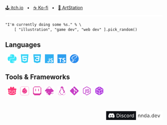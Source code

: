 <div>
  <a href="https://nnda.itch.io">🕹️&nbsp;itch.io</a>
  &nbsp;
  •
  &nbsp;
  <a href="https://ko-fi.com/L3L536B9Z">☕&nbsp;Ko-fi</a>
  &nbsp;
  •
  &nbsp;
  <a href="https://www.artstation.com/nnda">🎨&nbsp;ArtStation</a>
</div>

<div align="center">
  <img src="yellow_stripes.svg" alt="yellow stripes"/>
</div>

```gdscript
"I'm currently doing some %s." % \
    [ "illustration", "game dev", "web dev" ].pick_random()
```

## Languages
&nbsp;
<img height="28" width="28" src="icons/python.svg" alt="Python"/> &nbsp;
<img height="28" width="28" src="icons/html5.svg" alt="HTML 5"/> &nbsp;
<img height="28" width="28" src="icons/css3.svg" alt="CSS 3"/> &nbsp;
<img height="28" width="28" src="icons/javascript.svg" alt="JavaScript"/> &nbsp;
<img height="28" width="28" src="icons/typescript.svg" alt="TypeScript"/> &nbsp;
<img height="28" width="28" src="icons/sass.svg" alt="SASS"/> &nbsp;
<br>
## Tools & Frameworks
&nbsp;
<img height="28" width="28" src="icons/godotengine.svg" alt="Godot Engine"/> &nbsp;
<img height="28" width="28" src="icons/medibangpaint.svg" alt="MediBang Paint"/> &nbsp;
<img height="28" width="28" src="icons/aseprite.svg" alt="Aseprite"/> &nbsp;
<img height="28" width="28" src="icons/inkscape.svg" alt="Inkscape"/> &nbsp;
<img height="28" width="28" src="icons/linux.svg" alt="Linux"/> &nbsp;
<img height="28" width="28" src="icons/git.svg" alt="Git"/> &nbsp;
<img height="28" width="28" src="icons/nodedotjs.svg" alt="Node.js"/> &nbsp;
<img height="28" width="28" src="icons/webpack.svg" alt="webpack"/> &nbsp;
<br>

</br>
</br>

<div align="right">
  <img height="28"  src="./badges/discord.svg" alt="Discord - nnda.dev"/>
</div>
